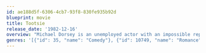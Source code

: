 ```yaml
---
id: ae188d5f-6306-4cb7-93f8-830fe935b92d
blueprint: movie
title: Tootsie
release_date: '1982-12-16'
overview: "Michael Dorsey is an unemployed actor with an impossible reputation. In order to find work and fund his friend's play he dresses as a woman, Dorothy Michaels, and lands the part in a daytime drama. Dorsey loses himself in this woman role and essentially becomes Dorothy Michaels, captivating women all around the city and inspiring them to break free from the control of men and become more like Dorsey's initial identity. This newfound role, however, lands Dorsey in a hot spot between a female friend/'lover,' a female co-star he falls in love with, that co-star's father who falls in love with him, and a male co-star who yearns for his affection."
genres: '[{"id": 35, "name": "Comedy"}, {"id": 10749, "name": "Romance"}]'
---
```

